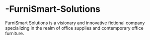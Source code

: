 # -FurniSmart-Solutions
FurniSmart Solutions is a visionary and innovative fictional company specializing in the realm of office supplies and contemporary office furniture.
